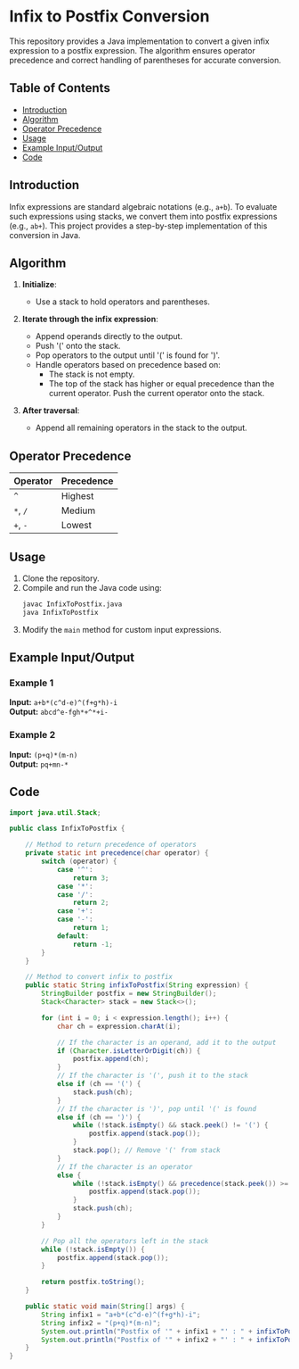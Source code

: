 # Infix to Postfix Conversion

This repository provides a Java implementation to convert a given infix expression to a postfix expression. The algorithm ensures operator precedence and correct handling of parentheses for accurate conversion.

## Table of Contents

- [Introduction](#introduction)
- [Algorithm](#algorithm)
- [Operator Precedence](#operator-precedence)
- [Usage](#usage)
- [Example Input/Output](#example-inputoutput)
- [Code](#code)

## Introduction

Infix expressions are standard algebraic notations (e.g., `a+b`). To evaluate such expressions using stacks, we convert them into postfix expressions (e.g., `ab+`). This project provides a step-by-step implementation of this conversion in Java.

## Algorithm

1. **Initialize**:
   - Use a stack to hold operators and parentheses.

2. **Iterate through the infix expression**:
   - Append operands directly to the output.
   - Push '(' onto the stack.
   - Pop operators to the output until '(' is found for ')'.
   - Handle operators based on precedence based on:
     - The stack is not empty.
     - The top of the stack has higher or equal precedence than the current operator. Push the current operator onto the stack.

3. **After traversal**:
   - Append all remaining operators in the stack to the output.

## Operator Precedence

| Operator | Precedence |
|----------|------------|
| `^`      | Highest    |
| `*`, `/` | Medium     |
| `+`, `-` | Lowest     |

## Usage

1. Clone the repository.
2. Compile and run the Java code using:
   ```bash
   javac InfixToPostfix.java
   java InfixToPostfix
   ```
3. Modify the `main` method for custom input expressions.

## Example Input/Output

### Example 1
**Input:** `a+b*(c^d-e)^(f+g*h)-i`  
**Output:** `abcd^e-fgh*+^*+i-`

### Example 2
**Input:** `(p+q)*(m-n)`  
**Output:** `pq+mn-*`

## Code

```java
import java.util.Stack;

public class InfixToPostfix {

    // Method to return precedence of operators
    private static int precedence(char operator) {
        switch (operator) {
            case '^':
                return 3;
            case '*':
            case '/':
                return 2;
            case '+':
            case '-':
                return 1;
            default:
                return -1;
        }
    }

    // Method to convert infix to postfix
    public static String infixToPostfix(String expression) {
        StringBuilder postfix = new StringBuilder();
        Stack<Character> stack = new Stack<>();

        for (int i = 0; i < expression.length(); i++) {
            char ch = expression.charAt(i);

            // If the character is an operand, add it to the output
            if (Character.isLetterOrDigit(ch)) {
                postfix.append(ch);
            }
            // If the character is '(', push it to the stack
            else if (ch == '(') {
                stack.push(ch);
            }
            // If the character is ')', pop until '(' is found
            else if (ch == ')') {
                while (!stack.isEmpty() && stack.peek() != '(') {
                    postfix.append(stack.pop());
                }
                stack.pop(); // Remove '(' from stack
            }
            // If the character is an operator
            else {
                while (!stack.isEmpty() && precedence(stack.peek()) >= precedence(ch)) {
                    postfix.append(stack.pop());
                }
                stack.push(ch);
            }
        }

        // Pop all the operators left in the stack
        while (!stack.isEmpty()) {
            postfix.append(stack.pop());
        }

        return postfix.toString();
    }

    public static void main(String[] args) {
        String infix1 = "a+b*(c^d-e)^(f+g*h)-i";
        String infix2 = "(p+q)*(m-n)";
        System.out.println("Postfix of '" + infix1 + "' : " + infixToPostfix(infix1));
        System.out.println("Postfix of '" + infix2 + "' : " + infixToPostfix(infix2));
    }
}
```
